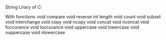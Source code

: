 String Lirary of C:

With functions 
void compare
void reverse
int length
void count
void subset
void interchange
void copy
void ncopy
void concat
void nconcat
void foccurance
void loccurance
void uppercase
void lowercase
void nuppercase
void nlowercase














